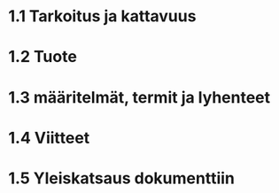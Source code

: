 # 1.1 Tarkoitus ja kattavuus
# 1.2 Tuote
# 1.3 määritelmät, termit ja lyhenteet
# 1.4 Viitteet
# 1.5 Yleiskatsaus dokumenttiin